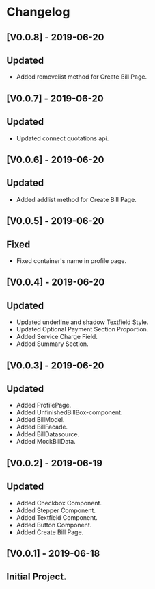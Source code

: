 # Changelog
## [V0.0.8] - 2019-06-20
## Updated
- Added removelist method for Create Bill Page.

## [V0.0.7] - 2019-06-20
## Updated
- Updated connect quotations api.

## [V0.0.6] - 2019-06-20
## Updated
- Added addlist method for Create Bill Page.

## [V0.0.5] - 2019-06-20
## Fixed
- Fixed container's name in profile page.

## [V0.0.4] - 2019-06-20
## Updated
- Updated underline and shadow Textfield Style.
- Updated Optional Payment Section Proportion.
- Added Service Charge Field.
- Added Summary Section.

## [V0.0.3] - 2019-06-20
## Updated
- Added ProfilePage.
- Added UnfinishedBillBox-component.
- Added BillModel.
- Added BillFacade.
- Added BillDatasource.
- Added MockBillData.

## [V0.0.2] - 2019-06-19
## Updated
- Added Checkbox Component.
- Added Stepper Component.
- Added Textfield Component.
- Added Button Component.
- Added Create Bill Page.

## [V0.0.1] - 2019-06-18

## Initial Project.